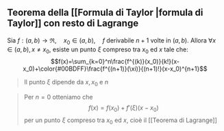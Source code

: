 ## Teorema della [[Formula di Taylor |formula di Taylor]] con resto di Lagrange

Sia $f:(a,b)\to\Re,\quad x_0\in(a,b),\quad f$ derivabile $n+1$ volte in $(a,b)$.
Allora $\forall x\in(a,b), x\ne x_0$,  esiste un punto $\xi$ compreso tra $x_0$ ed $x$ tale che:
$$f(x)=\sum_{k=0}^n\frac{f^{(k)}(x_0)}{k!}(x-x_0)+\color{#00BDFF}\frac{f^{(n+1)}(\xi)}{(n+1)!}(x-x_0)^{n+1}$$
>Il punto $\xi$ dipende da $x,x_0$ e $n$

>Per $n=0$ otteniamo che 
>$$f(x)=f(x_0)+f'(\xi)(x-x_{0})$$
>per un punto $\xi$ compreso tra $x_{0}$ ed $x$, cioè il [[Teorema di Lagrange]]
